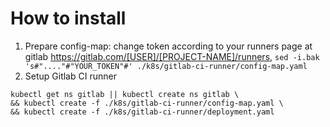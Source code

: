 # How to install

1. Prepare config-map: change token according to your runners page at gitlab https://gitlab.com/[USER]/[PROJECT-NAME]/runners, `sed -i.bak 's#"...."#"YOUR_TOKEN"#' ./k8s/gitlab-ci-runner/config-map.yaml`
1. Setup Gitlab CI runner
```
kubectl get ns gitlab || kubectl create ns gitlab \
&& kubectl create -f ./k8s/gitlab-ci-runner/config-map.yaml \
&& kubectl create -f ./k8s/gitlab-ci-runner/deployment.yaml
```
